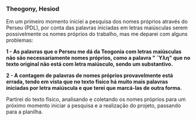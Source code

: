 ### Theogony, Hesiod
 Em um primeiro momento iniciei a pesquisa dos nomes próprios através do Perseu (PDL), por conta das palavras iniciadas em letras maiúsculas serem possivelmente os nomes próprios do trabalho, mas me deparei com alguns problemas:

<b> 1 - As palavras que o Perseu me dá da Teogonia com letras maiúsculas não são necessariamente nomes próprios, como a palavra " Ὕλη" que no texto original não está com letra maiúsculo, sendo um substantivo. 
 
  2 - A contagem de palavras de nomes próprios provavelmente está errada, tendo em vista que no texto físico há muito mais palavras iniciadas por letra maiúscula e que terei que marcá-las de outra forma. </b>

Partirei do texto físico, analisando e coletando os nomes próprios para um próximo momento iniciar a pesquisa e a realização do projeto, passando para a planilha. 
